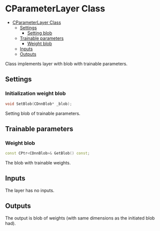 # CParameterLayer Class

<!-- TOC -->

- [CParameterLayer Class](#CParameterLayer-class)
    - [Settings](#settings)
        - [Setting blob](#initialization-weight-blob )
    - [Trainable parameters](#trainable-parameters)
        - [Weight blob](#weight-blob)
    - [Inputs](#inputs)
    - [Outputs](#outputs)

<!-- /TOC -->

Class implements layer with blob with trainable parameters.

## Settings

### Initialization weight blob

```c++
void SetBlob(CDnnBlob* _blob);
```
Setting blob of trainable parameters.

## Trainable parameters

### Weight blob

```c++
const CPtr<CDnnBlob>& GetBlob() const;
```
The blob with trainable weights.

## Inputs

The layer has no inputs.

## Outputs

The output is blob of weights (with same dimensions as the initiated blob had).
